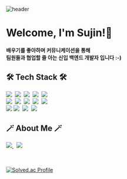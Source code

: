 ![header](https://capsule-render.vercel.app/api?type=waving&color=gradient&height=120&animation=fadeIn&section=footer&fontAlign=70)
 
<div align=left>

  <h1>Welcome, I'm Sujin!👋</h1>
  <h4> 
    배우기를 좋아하며 커뮤니케이션을 통해 <br> 
    팀원들과 협업할 줄 아는 신입 백엔드 개발자 입니다 :-)
  </h4>

  <h2> 🛠️ Tech Stack 🛠️ </h2>
  <img src="https://img.shields.io/badge/Oracle-F80000?style=flat&logo=oracle&logoColor=white"/>&nbsp
  <img src="https://img.shields.io/badge/html5-%23E34F26.svg?style=flat&logo=html5&logoColor=white"/>&nbsp 
  <img src="https://img.shields.io/badge/Eclipse-FE7A16.svg?style=flat&logo=Eclipse&logoColor=white"/>&nbsp 
  <img src="https://img.shields.io/badge/java-%23ED8B00.svg?style=flat&logo=java&logoColor=white"/>&nbsp 
  <img src="https://img.shields.io/badge/MySQL-4479A1?style=flat&logo=mysql&logoColor=white"/>
  <br> 
  <img src="https://img.shields.io/badge/apache%20tomcat-%23F8DC75.svg?style=flat&logo=apache-tomcat&logoColor=black"/>&nbsp 
  <img src="https://img.shields.io/badge/spring-%236DB33F.svg?style=flat&logo=spring&logoColor=white"/>&nbsp 
  <img src="https://img.shields.io/badge/Gradle-02303A.svg?style=flat&logo=Gradle&logoColor=white"/>&nbsp 
  <img src="https://img.shields.io/badge/jquery-%230769AD.svg?style=flat&logo=jquery&logoColor=white"/>&nbsp 
  <img src="https://img.shields.io/badge/python-3776AB?style=flat&logo=python&logoColor=white"> 
  <br>
  <img src="https://img.shields.io/badge/bootstrap-7952B3?style=flat&logo=bootstrap&logoColor=white"/>
  <img src="https://img.shields.io/badge/javascript-%23323330.svg?style=flat&logo=javascript&logoColor=23F7DF1E"/>&nbsp 
  <img src="https://img.shields.io/badge/github-%23121011.svg?style=flat&logo=github&logoColor=white"/>&nbsp 
  <img src="https://img.shields.io/badge/Notion-%23000000.svg?style=flat&logo=Notion&logoColor=white"/> 

  <br>

  <h2> 🪄 About Me 🪄 </h2>
  <a href="https://blog.naver.com/jin970510">
    <img src="https://img.shields.io/badge/blogger-2D8C3C?style=flat&logo=blogger&logoColor=white&link=https://blog.naver.com/jin970510"/>
  </a>&nbsp
<!--   <a href="https://www.instagram.com/0_sujin0/">
    <img src="https://img.shields.io/badge/Instagram-E4405F?style=flat-round&logo=Instagram&logoColor=white&link=https://www.instagram.com/0_sujin0/"/>
  </a>&nbsp -->
  <a href="mailto:jin970510@naver.com">
    <img src="https://img.shields.io/badge/Mail-d14836?style=flat-round&logo=Gmail&logoColor=white&link=jin9705100@naver.com"/>
  </a>

  <br><br>
  [![Solved.ac
Profile](http://mazassumnida.wtf/api/v2/generate_badge?boj=jin970510)](https://solved.ac/jin970510/)
  
<!--  <h3> 👩‍💻 My GitHub Status 👩‍💻 </h3>
  <p> 
    <img src="https://github-readme-stats.vercel.app/api?username=yongyongsujin&theme=vue&show_icons=true"/>
  </p>

  <p>
    <a href="https://hits.seeyoufarm.com">
      <img src="https://hits.seeyoufarm.com/api/count/incr/badge.svg?url=https%3A%2F%2Fgithub.com%2Fyongyongsujin&count_bg=%2341B883&title_bg=%23CDC2C2&icon=github.svg&icon_color=%23E7E7E7&title=hits&edge_flat=false"/>
    </a>
  </p>
  
  
-->  

</div>
